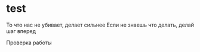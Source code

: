 # test
То что нас не убивает, делает сильнее
Если не знаешь что делать, делай шаг вперед

Проверка работы
